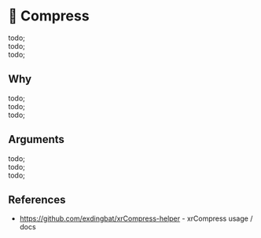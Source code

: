 # 🔨 Compress

todo; <br/>
todo; <br/>
todo; <br/>

## Why

todo; <br/>
todo; <br/>
todo; <br/>

## Arguments

todo; <br/>
todo; <br/>
todo; <br/>

## References

- https://github.com/exdingbat/xrCompress-helper - xrCompress usage / docs

